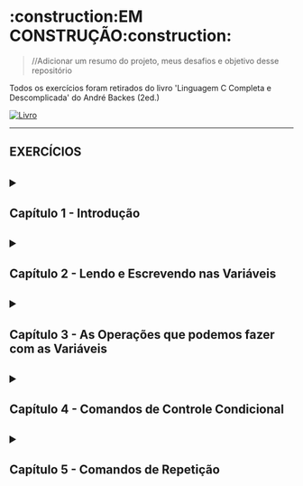 <H1>:construction:EM CONSTRUÇÃO:construction:</H1>
  
  >//Adicionar um resumo do projeto, meus desafios e objetivo desse repositório

Todos os exercícios foram retirados do livro 'Linguagem C Completa e Descomplicada' do André Backes (2ed.)

[![Livro](https://m.media-amazon.com/images/I/718hLqm6snL._SY385_.jpg)](https://www.amazon.com.br/Linguagem-C-ANDR%C3%89-BACKES/dp/8535291067)

---

<H2>EXERCÍCIOS<H2>

<details>
  <summary><H4>Capítulo 1 - Introdução</H4></summary>
  
    !!! Sem exercícios !!!
  
</details>

<details>
  <summary><H4>Capítulo 2 - Lendo e Escrevendo nas Variáveis</H4></summary>
    
    1) Elabore um programa que escreva as mensagens "Início do programa" e "Fim" na tela, uma em
    cada linha, usando apenas um comendo printf().

    2) Escreva um programa que leia um número inteiro e depois o imprima

    3) Escreva um programa que leia um número inteiro e depois imprima a mensagem "Valor lido:",
    seguido do valor inteiro. Use apenas um comando printf().

    4) Faça um programa que leia um número inteiro e depois o imprima usando o operador "%f".
    Veja o que aconteceu

    5) Faça um programa que leia um valor do tipo float e depois o imprima usando o operador "%d".
    Veja o que aconteceu

    6) Faça um programa que leia um valor do tipo double e depois o imprima na forma de notação
    científica.
    
    7) Elabore um programa que leia um caractere e depois o imprima como um valor inteiro.

    8) Faça um programa que leia dois números inteiros e depois os imprima na ordem inversa em que eles foram lidos.

    9) Faça um programa que leia dois valores do tipo float. Use um único comando de leitura para
    isso. Em seguida, imprima os valores na ordem inversa em que eles foram lidos.

    10) Elabore um programa que solicite ao usuário entrar com o valor do dia, mês e ano (inteiros).
    Em seguida, imprima os valores lidos separados por uma barra (/).

    11) Elabore um programa que contenha uma constante qualquer do tipo float. Use um comando
    #define. Imprima essa constante.

    12) Elabore um programa que contenha uma constante qualquer do tipo int. Use o comando cosnt.
    Imprima essa constante.

    13) Faça um programa que leia um caractere do tipo char e depois o imprima entre aspas duplas.
    Assim, se o caractere lido for a letra A, deverá ser impresso "A".

    14) Faça um programa que leia três caracteres do tipo char e depois impria um em cada linha.
    Use um único comando printf() para isso.

    15) Escreva um programa que leia três variáves: char, int e float. Em seguida, imprima-as de três
    maneiras diferentes: separadas por espaços, por uma tabulação horizontal e uma em cada linha.
    Use um único comando printf() para cada operação de escrita das três variáveis.

</details>

<details>

  <summary><H4>Capítulo 3 - As Operações que podemos fazer com as Variáveis</H4></summary>

    1) Faça um programa que leia um número inteiro e retorne se antecessor e seu sucessor.

    2) Faça um programa que leia um número real e imprima a quinta parte desse número.

    3) Faça um programa que leia três valores inteiros e mostre sua soma.

    4) Leia quatro valores do tipo float. Calcule e exiba a média aritmética desses valores.

    5) Faça um programa que calcule o ano de nascimento de uma pessoa a partir de sua idade e do 
    ano atual.

    6) Leia uma velocidade em km/h (quilômetros por hora) e apresente convertida em m/s (metros 
    por segundo). A fórmula de conversão é M=K/36, sendo K a velocidade em km/h e M em m/s.

    7) Faça um programa que leia um valor em reais e a cotação do dólar. Em seguida, imprima o valor
    correspondente em dólares.

    8) Leia um valor que represente uma temperatura em graus Celsius e apresente-a convertida em
    graus Fahrenheit. A fórmula de conversão é: F = C * (9.0/5.0) + 32.0, sendo F a temperatura 
    em Fahrenheit e C a temperatura em Celsius.

    9) Leia um ângulo em graus e apresente-o convertido em radianos. A fórmula de conversão é R = G
    * π/180, sendo G o ângulo em graus e R em radianos e π = 3.141592.

    10) A importância de R$780.000,00 será dividida entre três ganhadores de um concurso, sendo
    que:
     i. O primeiro ganhador receberá 46% do total.
     ii. O segundo receberá 32% do total.
     iii. O terceiro receberá o restante.
 
    Calcule e imprima a quantia recebida por cada um dos ganhadores.

    11) Leia o valor do raio de um círculo. Calcule e imprima a área do círculo correspondente. A área 
    do círculo é A = π * raio², sendo π = 3.141592.

    12) Leia a altura e o raio de um cilindro circular e imprima o volume desse cilindro. O volume de
    um cilindro circular é calculado por meio da seguinte fórmula:
                                    V = π * raio² * altura,
    em que π = 3.141592.

    13) Sejam a e b os catetos de um triângulo cuja hipotenusa h é obtida pela equação:
                                                h = √a² + b²
    Faça um programa que leia os valores de a e b, e calcule o valor da hipotenusa através da fórmula
    dada. Imprima o resultado.

    14) Faça um programa que converta uma letra maiúscula em letra minúscula. Use a tabela ASCII
    para isso.

    15) Faça um programa para ler um número inteiro positivo de três dígitos. Em seguida, calcule e
    mostre o número formado pelos dígitos invertidos do número lido. Exemplo: Número lido = 123
    Número gerado = 321
  
    16) Escreva um programa que leia um número inteiro e mostre a multiplicação e a divisão 
    desse número por dois (utilize os operadores de deslocamento de bits).

    17) Escreva um programa que leia um número inteiro e mostre o seu complemento bit a bit.

    18) Elabore um programa que leia dois números inteiros e exiba o deslocamento, à esquerda e à 
    direita, do primeiro número pelo segundo.

    19) Elabore um programa que leia dois números inteiros e exiba o resultado das operações de "ou
    exclusivo", "ou bit a bit" e "e bit a bit" entre eles.
    
</details>

<details>
  <summary><H4>Capítulo 4 - Comandos de Controle Condicional</H4></summary>

    1) Faça um programa que leia dois números e mostre qual deles é o maior.

    2) Faça um programa que leia dois números e mostre o maior deles. Se, por acaso, os dois números 
    forem iguais, imprima a mensagem "Números Iguais".

    3) Faça um programa que leia um número inteiro e verifique se esse número é par ou ímpar.

    4) Faça um programa que leia o salário de um trabalhador e o valor da prestação de um emprés-
    timo. Se a prestação:
      ◻️ For maior que 20% do salário, imprima: "Empréstimo não concedido."
      ◻️ Caso contrário, imprima: "Empréstimo concedido."

    5) Faça um programa que leia um número e, caso ele seja positivo, calcule e mostre:
      ◻️ O número digitado ao quadrado.
      ◻️ A raiz quadrada do número digitado.

    6) Faça um programa que receba a altura e o sexo biológico de uma pessoa e calcule e mostre seu peso ideal,
    utilizando as seguintes fórmulas (em que "h" corresponde à altura):
      ◻️ Homens: (72,7 * h) - 58
      ◻️ Mulheres: (62,1 * h) - 44,7

    7) Uma empresa vende o mesmo produto para quatro diferentes estados. Cada estado possui uma
    taxa diferente de imposto sobre o produto. Faça um programa em que o usuário entre com o
    valor e o estado de destino do produto e o programa retorne o preço final do produto acrescido
    do imposto do estado em que ele será vendido. Se o estado digitado não for válido, mostrará
    uma mensagem de erro.

  Estado  | MG | SP  | RJ  | MS
  ------- |----|-----|-----|----
  Imposto | 7% | 12% | 15% | 8%

    8) Escreva um programa que, dada a idade de um nadador, classifique-0 em uma das seguintes categorias:

  Categoria | Idade
  ----------|-------
  Infantil A| 5-7
  Infantil B|8-10
  Juvenil A |11-13
  Juvenil B |14-17
  Sênior    |maiores de 18 anos

    9) Faça um programa que leia a altura e o peso de uma pessoa. De acordo com a tabela a seguir,
    verifique e mostre qual a classificação dessa pessoa.

  
<!-- Precisei usar um código em HTML por questões de limitação a mesclagem de células no Markdown (Ajuda do Copilot) -->
<table>
  <tr>
    <th rowspan="2">Altura</th> <!-- Célula mesclada verticalmente -->
    <th colspan="3">Peso</th>   <!-- Célula mesclada horizontalmente -->
  </tr>
  <tr>
    <th>Até 60</th>
    <th>Entre 60-90 (inclusive)</th>
    <th>Acima de 90</th>
  </tr>
  <tr>
    <td>Menor do que 1,20</td>
    <td>A</td>
    <td>D</td>
    <td>G</td>
  </tr>
  <tr>
    <td>1,20 - 1,70</td>
    <td>B</td>
    <td>E</td>
    <td>H</td>
  </tr>
  <tr>
    <td>Maior do que 1,70</td>
    <td>C</td>
    <td>F</td>
    <td>I</td>
  </tr>
</table>

    10) Faça um programa que leia três números inteiros positivos e efetue o cálculo de uma das
    seguintes médias de acordo com um valor numérico digitado pelo usuário e mostrado na
    tabela a seguir:

<!-- Novamente utilizando uma tabela pelo HTML. Dessa vez fiz a estrutura sem ajuda do copilot ^-^ -->
<table>

  <tr>
    <th>Número digitado</th>
    <th>Média</th>
  </tr>
  <tr>
    <td>1</td>
    <td>Geométrica <br><br> x * y * z</td>
  </tr>
  <tr>
    <td>2</td>
    <td>Ponderada <br><br> $\frac{x+2*y+3*z}{6}$<br><br></td>
  </tr>
  <tr>
    <td>3</td>
    <td>Harmônica <br><br> $\frac{1}{\frac{1}{x}+\frac{1}{y}+\frac{1}{z}}$<br></td>
  </tr>
  <tr>
    <td>4</td>
    <td>Aritmética <br><br> $\frac{x+y+z}{3}$</td>
  </tr>
</table>

_**!!!** Matematicamente a tabela do livro não está correta. As média Geométrica e Harmônica possuem erros na sua representação. No código irei seguir a forma matemática onde, Média Geométrica é a raiz cúbica da multiplicação desses 3 números. Já a média harmônica é praticamente o inverso da média aritmética dos inversos desses números._

    11) Faça um programa que informe o mês de acordo com o número digitado pelo usuário.Exemplo:
    Entrada = 4. Saída = Abril.

    12) Usando o comando switch, escreva um programa que leia um inteiro entre 1 e 7 e imprima o
    dia da semana correspondente a esse número. Isto é, domingo, se 1, segunda-feira, se 2, e assim
    por diante.

    13) Faça um  programa que mostre ao usuário um menu com quatro opçõpes de operações matemáticas
    (as operações básicas, por exemplo). O usuário escolhe uma das opções, e o seu programa pede
    dois valores numéricos e realiza as operação, mostrando o resultado.

    14) Faça um programa para verificar se determinado número inteiro lido é divisível por 3 ou 5, mas
    não simultaneamente pelos dois.

    15) Faça um programa que leia os coeficientes de uma equação do segundo grau. Em seguida, calcule
    e mostre as raízes dessa equação, lembrando que as raízes são calculadas como:

  $x= \frac{-b +- \sqrt{∆}}{2 * a}$

    em que ∆ = b² - 4 * a * c e ax² + bx + c = 0 representa uma equação do segundo grau. A variável
    'a' tem de ser diferente de zero. Caso seja igual, imprima a mensagem "Não é equação de segundo
    grau". Do contrário, imprima:
    ◻️ Se ∆ < 0, não existe real. Imprima a mensagem "Não existe raiz".
    ◻️ Se ∆ = 0, existe uma raiz real. Imprima a raiz e a mensagem "Raiz única".
    ◻️ Se ∆ > 0, existem duas raízes reais. Imprima as raízes.
</details>

<details>  
  <summary><H4>Capítulo 5 - Comandos de Repetição</H4></summary>

    1) Faça um programa que leia um número inteiro positivo N e imprima todos os números naturais
    de 0 até N em ordem crescente.

    2) Faça um programa que leia um número inteiro positivo N e imprima todos os números naturais
    de 0 até N em ordem decrescente.

    3) Faça um programa que leia um número inteiro N e depois imprima os N primeiros números
    naturais ímpares.

    4) Faça um programa que determine e mostre os cinco primeiros múltiplos de 3 considerando
    números maiores que 0.

    5) Faça um programa que calcule e mostre a soma dos 50 primeiros números pares.

    6) Faça um programa que mostre uma contagem regressiva na tela, iniciando em 10 e terminando
    em 0. Mostre uma mensagem "FIM!" após a contagem.

    7) Elabore um programa que peça ao usuário para digitar 10 valores. Some esses valores e apresente
    o resultado na tela.

    8) Faça um programa que leia 10 inteiros e imprima sua média.

    9) Escreva um programa que leia 10 números e escreva o menor valor lido e o maior valor lido.

    10) Faça um programa que leia 10 inteiros positivos, ignorando não positivos, e imprima sua
    média.

    11) Faça um algoritmo que leia um número positivo e imprima seus divisores. Exemplo: Os
    divisores do número 66 são: 1, 2, 3, 6, 11, 22, 33 e 66.

    12) Escreva um programa que leia um número inteiro e calcule a soma de todos os divisores desse
    número, com exceção dele próprio. Exemplo: A soma dos divisores do número 66 é 1 + 2 +
    3 + 6 + 11 + 22 + 33 = 78.

    13) Faça um programa que exiba a soma de todos os números naturais abaixo de 1.000 que são
    múltiplos de 3 ou 5.

    14) Escreva um programa que leia um número inteiro, maior ou igual a zero, do usuário. Imprima
    o enésimo termo da sequência de Fibonacci. Essa sequência começa no termo de ordem zero,
    e, a partir do segundo termo, seu valor é dado pela soma dos dois termos anteriores. Alguns
    termos dessa sequência são: 0, 1, 1, 2, 3, 5, 8, 13, 21, 34.

    15) Elabore um programa que faça a leitura de vários números inteiros até que se digite um número
    negativo. O programa tem que retornar o maior e o menor número lido.

    16) Em matemática, o número harmônico designado por Hn define-se como o enésimo termo da
    série harmônica. Ou seja:

  $Hn = 1+\frac{1}{2}+\frac{1}{3}+\frac{1}{4}...+\frac{1}{n}$

    Apresente um programa que calcule o valor de qualquer Hn.
  
    17) Escreva um programa que leia um número inteiro positivo N e em seguida imprima N linhas
    do chamado triângulo de Floyd:
    1
    2 3
    4 5 6
    7 8 9 10
    11 12 13 14 15
    16 17 18 19 20 21
  
  _**!!!** O triângulo mostrado no livro está incorreto! Falta o 7 na terceira fileira do triângulo._

    18) Faça um programa que receba um número inteiro maior do que 1 e verifique se o número
    fornecido é primo ou não.

    19) Faça um programa que calcule e escreva o valor de S:

  $S = \frac{1}{1}+\frac{3}{2}+\frac{5}{3}+\frac{7}{4}+...+\frac{99}{50}$

  _**!!!** A expressão mostrada no livro está incorreta! Não há progressão lógica que_
  _termine com o numerador 99 e o denominador 55. A lógica correta é 99/50 OU 109/55._
  
    20) Faça um programa que leia um valor inteiro e positivo N, calcule e mostre o valor E, conforme
    a fórmula a seguir:

  $E=\frac{1}{1!}+\frac{1}{2!}+\frac{1}{3!}+...+\frac{1}{N!}$

    21) Escreva um programa que leia certa quantidade de números, imprima o maior deles e quantas
    vezes o maior número for lido. A quantidade de números a serem lidos deve ser fornecida pelo
    usuário.

</details>
